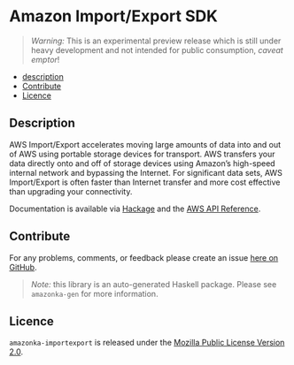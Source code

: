 # Amazon Import/Export SDK

> _Warning:_ This is an experimental preview release which is still under heavy development and not intended for public consumption, _caveat emptor_!

* [description](#description)
* [Contribute](#contribute)
* [Licence](#licence)

## Description

AWS Import/Export accelerates moving large amounts of data into and out of
AWS using portable storage devices for transport. AWS transfers your data
directly onto and off of storage devices using Amazon’s high-speed internal
network and bypassing the Internet. For significant data sets, AWS
Import/Export is often faster than Internet transfer and more cost effective
than upgrading your connectivity.

Documentation is available via [Hackage](http://hackage.haskell.org/package/amazonka-importexport)
and the [AWS API Reference](http://docs.aws.amazon.com/AWSImportExport/latest/DG/api-reference.html).


## Contribute

For any problems, comments, or feedback please create an issue [here on GitHub](https://github.com/brendanhay/amazonka/issues).

> _Note:_ this library is an auto-generated Haskell package. Please see `amazonka-gen` for more information.


## Licence

`amazonka-importexport` is released under the [Mozilla Public License Version 2.0](http://www.mozilla.org/MPL/).

